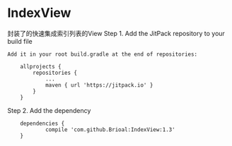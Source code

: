 # IndexView
封装了的快速集成索引列表的View
Step 1. Add the JitPack repository to your build file
```
Add it in your root build.gradle at the end of repositories:

	allprojects {
		repositories {
			...
			maven { url 'https://jitpack.io' }
		}
	}
```
Step 2. Add the dependency
```
	dependencies {
	        compile 'com.github.Brioal:IndexView:1.3'
	}
```
